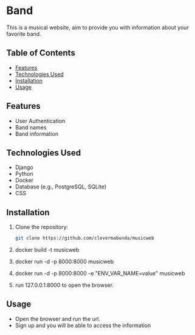 # Band

This is a musical website, aim to provide you with information about your favorite band.

## Table of Contents

- [Features](#features)
- [Technologies Used](#technologies-used)
- [Installation](#installation)
- [Usage](#usage)

## Features

- User Authentication
- Band names
- Band information

## Technologies Used

- Django
- Python
- Docker
- Database (e.g., PostgreSQL, SQLite)
- CSS

## Installation

1. Clone the repository:
   ```bash
   git clone https://github.com/clevermabunda/musicweb

2. docker build -t musicweb

3. docker run -d -p 8000:8000 musicweb

4. docker run -d -p 8000:8000 -e "ENV_VAR_NAME=value" musicweb

5. run 127.0.0.1:8000 to open the browser.



## Usage

- Open the browser and run the url.
- Sign up and you will be able to access the information
